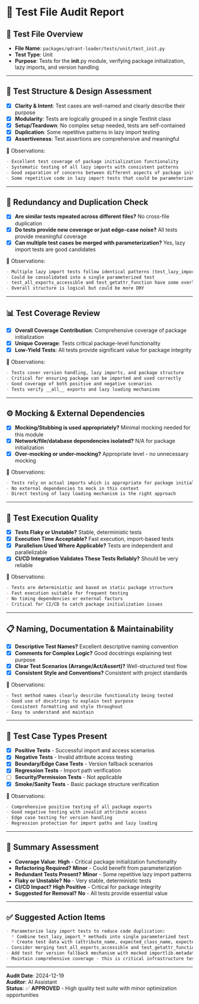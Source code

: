 # 🧪 Test File Audit Report

## 📌 **Test File Overview**

* **File Name**: `packages/qdrant-loader/tests/unit/test_init.py`
* **Test Type**: Unit
* **Purpose**: Tests for the **init**.py module, verifying package initialization, lazy imports, and version handling

---

## 🧱 **Test Structure & Design Assessment**

* [x] **Clarity & Intent**: Test cases are well-named and clearly describe their purpose
* [x] **Modularity**: Tests are logically grouped in a single TestInit class
* [x] **Setup/Teardown**: No complex setup needed, tests are self-contained
* [x] **Duplication**: Some repetitive patterns in lazy import testing
* [x] **Assertiveness**: Test assertions are comprehensive and meaningful

📝 Observations:

```markdown
- Excellent test coverage of package initialization functionality
- Systematic testing of all lazy imports with consistent patterns
- Good separation of concerns between different aspects of package initialization
- Some repetitive code in lazy import tests that could be parameterized
```

---

## 🔁 **Redundancy and Duplication Check**

* [x] **Are similar tests repeated across different files?** No cross-file duplication
* [x] **Do tests provide new coverage or just edge-case noise?** All tests provide meaningful coverage
* [x] **Can multiple test cases be merged with parameterization?** Yes, lazy import tests are good candidates

📝 Observations:

```markdown
- Multiple lazy import tests follow identical patterns (test_lazy_import_*)
- Could be consolidated into a single parameterized test
- test_all_exports_accessible and test_getattr_function have some overlap
- Overall structure is logical but could be more DRY
```

---

## 📊 **Test Coverage Review**

* [x] **Overall Coverage Contribution**: Comprehensive coverage of package initialization
* [x] **Unique Coverage**: Tests critical package-level functionality
* [x] **Low-Yield Tests**: All tests provide significant value for package integrity

📝 Observations:

```markdown
- Tests cover version handling, lazy imports, and package structure
- Critical for ensuring package can be imported and used correctly
- Good coverage of both positive and negative scenarios
- Tests verify __all__ exports and lazy loading mechanisms
```

---

## ⚙️ **Mocking & External Dependencies**

* [x] **Mocking/Stubbing is used appropriately?** Minimal mocking needed for this module
* [x] **Network/file/database dependencies isolated?** N/A for package initialization
* [x] **Over-mocking or under-mocking?** Appropriate level - no unnecessary mocking

📝 Observations:

```markdown
- Tests rely on actual imports which is appropriate for package initialization
- No external dependencies to mock in this context
- Direct testing of lazy loading mechanism is the right approach
```

---

## 🚦 **Test Execution Quality**

* [x] **Tests Flaky or Unstable?** Stable, deterministic tests
* [x] **Execution Time Acceptable?** Fast execution, import-based tests
* [x] **Parallelism Used Where Applicable?** Tests are independent and parallelizable
* [x] **CI/CD Integration Validates These Tests Reliably?** Should be very reliable

📝 Observations:

```markdown
- Tests are deterministic and based on static package structure
- Fast execution suitable for frequent testing
- No timing dependencies or external factors
- Critical for CI/CD to catch package initialization issues
```

---

## 📋 **Naming, Documentation & Maintainability**

* [x] **Descriptive Test Names?** Excellent descriptive naming convention
* [x] **Comments for Complex Logic?** Good docstrings explaining test purpose
* [x] **Clear Test Scenarios (Arrange/Act/Assert)?** Well-structured test flow
* [x] **Consistent Style and Conventions?** Consistent with project standards

📝 Observations:

```markdown
- Test method names clearly describe functionality being tested
- Good use of docstrings to explain test purpose
- Consistent formatting and style throughout
- Easy to understand and maintain
```

---

## 🧪 **Test Case Types Present**

* [x] **Positive Tests** - Successful import and access scenarios
* [x] **Negative Tests** - Invalid attribute access testing
* [x] **Boundary/Edge Case Tests** - Version fallback scenarios
* [x] **Regression Tests** - Import path verification
* [ ] **Security/Permission Tests** - Not applicable
* [x] **Smoke/Sanity Tests** - Basic package structure verification

📝 Observations:

```markdown
- Comprehensive positive testing of all package exports
- Good negative testing with invalid attribute access
- Edge case testing for version handling
- Regression protection for import paths and lazy loading
```

---

## 🏁 **Summary Assessment**

* **Coverage Value**: **High** - Critical package initialization functionality
* **Refactoring Required?** **Minor** - Could benefit from parameterization
* **Redundant Tests Present?** **Minor** - Some repetitive lazy import patterns
* **Flaky or Unstable?** **No** - Very stable, deterministic tests
* **CI/CD Impact?** **High Positive** - Critical for package integrity
* **Suggested for Removal?** **No** - All tests provide essential value

---

## ✅ Suggested Action Items

```markdown
- Parameterize lazy import tests to reduce code duplication:
  * Combine test_lazy_import_* methods into single parameterized test
  * Create test data with (attribute_name, expected_class_name, expected_module)
- Consider merging test_all_exports_accessible and test_getattr_function
- Add test for version fallback mechanism with mocked importlib.metadata failure
- Maintain comprehensive coverage - this is critical infrastructure testing
```

---

**Audit Date**: 2024-12-19  
**Auditor**: AI Assistant  
**Status**: ✅ **APPROVED** - High quality test suite with minor optimization opportunities
